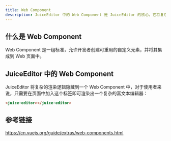 ```yaml
---
title: Web Component
description: JuiceEditor 中的 Web Component 是 JuiceEditor 的核心，它将复杂的渲染逻辑隐藏到一个 Web Component 中，对于使用者来说，只需要在页面中加入这个标签即可渲染出一个复杂的富文本编辑器。
---
```


## 什么是 Web Component

Web Component 是一组标准，允许开发者创建可重用的自定义元素，并将其集成到 Web 页面中。

## JuiceEditor 中的 Web Component

JuiceEditor 将复杂的渲染逻辑隐藏到一个 Web Component 中，对于使用者来说，只需要在页面中加入这个标签即可渲染出一个复杂的富文本编辑器：

```html
<juice-editor></juice-editor>
```

## 参考链接

<https://cn.vuejs.org/guide/extras/web-components.html>
